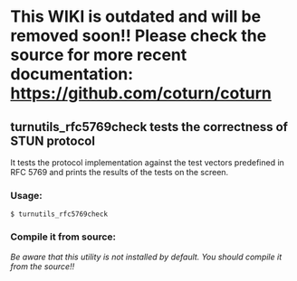 # This WIKI is outdated and will be removed soon!! Please check the source for more recent documentation: https://github.com/coturn/coturn #

## turnutils\_rfc5769check tests the correctness of STUN protocol ##
It tests the protocol implementation against the test vectors predefined in RFC 5769 and prints the results of the tests on the screen.

### Usage: ###
```
$ turnutils_rfc5769check
```
### Compile it from source: ###
*Be aware that this utility is not installed by default. You should compile it from the source!!*
